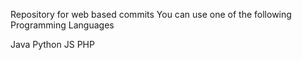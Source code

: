 Repository for web based commits
You can use one of the following Programming Languages

Java
Python
JS
PHP
